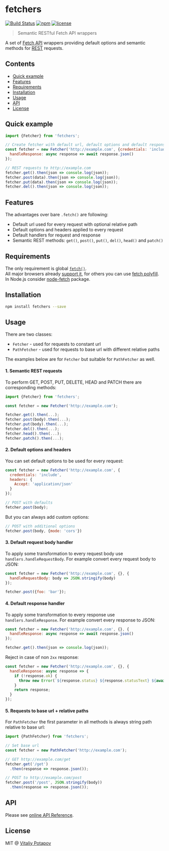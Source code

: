 # fetchers
[![Build Status](https://travis-ci.org/vitalets/fetchers.svg?branch=master)](https://travis-ci.org/vitalets/fetchers)
[![npm](https://img.shields.io/npm/v/fetchers.svg)](https://www.npmjs.com/package/fetchers)
[![license](https://img.shields.io/npm/l/fetchers.svg)](https://www.npmjs.com/package/fetchers)

> Semantic RESTful Fetch API wrappers

A set of [Fetch API] wrappers providing default options and semantic methods for [REST] requests.

## Contents
* [Quick example](#quick-example)
* [Features](#features)
* [Requirements](#requirements)
* [Installation](#installation)
* [Usage](#usage)
* [API](#api)
* [License](#license)

## Quick example
```js
import {Fetcher} from 'fetchers';

// Create fetcher with default url, default options and default response handler
const fetcher = new Fetcher('http://example.com', {credentials: 'include'}, {
  handleResponse: async response => await response.json()
});

// REST requests to http://example.com
fetcher.get().then(json => console.log(json));
fetcher.post(data).then(json => console.log(json));
fetcher.put(data).then(json => console.log(json));
fetcher.del().then(json => console.log(json));
```

## Features
The advantages over bare `.fetch()` are following:

* Default url used for every request with optional relative path
* Default options and headers applied to every request
* Default handlers for request and response
* Semantic REST methods: `get()`, `post()`, `put()`, `del()`, `head()` and `patch()`

## Requirements
The only requirement is global [`fetch()`](https://developer.mozilla.org/en-US/docs/Web/API/WindowOrWorkerGlobalScope/fetch).  
All major browsers already [support it](https://caniuse.com/#feat=fetch),
for others you can use [fetch polyfill](https://github.com/github/fetch).
In Node.js consider [node-fetch](https://www.npmjs.com/package/node-fetch) package.

## Installation
```bash
npm install fetchers --save
```

## Usage
There are two classes:

* `Fetcher` - used for requests to constant url
* `PathFetcher` - used for requests to base url with different relative paths

The examples below are for `Fetcher` but suitable for `PathFetcher` as well.

#### 1. Semantic REST requests
To perform GET, POST, PUT, DELETE, HEAD and PATCH there are corresponding methods:
```js
import {Fetcher} from 'fetchers';

const fetcher = new Fetcher('http://example.com');

fetcher.get().then(...);
fetcher.post(body).then(...);
fetcher.put(body).then(...);
fetcher.del().then(...);
fetcher.head().then(...);
fetcher.patch().then(...);
```

#### 2. Default options and headers
You can set default options to be used for every request:
```js
const fetcher = new Fetcher('http://example.com', {
  credentials: 'include',
  headers: {
    Accept: 'application/json'
  }
});

// POST with defaults
fetcher.post(body);
```
But you can always add custom options:
```js
// POST with additional options
fetcher.post(body, {mode: 'cors'})
```

#### 3. Default request body handler
To apply some transformation to every request body use `handlers.handleRequestBody`.
For example convert every request body to JSON:
```js
const fetcher = new Fetcher('http://example.com', {}, {
  handleRequestBody: body => JSON.stringify(body)
});

fetcher.post({foo: 'bar'});
```

#### 4. Default response handler
To apply some transformation to every response use `handlers.handleResponse`.
For example convert every response to JSON:
```js
const fetcher = new Fetcher('http://example.com', {}, {
  handleResponse: async response => await response.json()
});

fetcher.get().then(json => console.log(json));
```

Reject in case of non `2xx` response:
```js
const fetcher = new Fetcher('http://example.com', {}, {
  handleResponse: async response => {
    if (!response.ok) {
      throw new Error(`${response.status} ${response.statusText} ${await response.text()}`);
    }
    return response; 
  }
});
```
#### 5. Requests to base url + relative paths
For `PathFetcher` the first parameter in all methods is always string path relative to base url:
```js
import {PathFetcher} from 'fetchers';

// Set base url
const fetcher = new PathFetcher('http://example.com');

// GET http://example.com/get
fetcher.get('/get')
  .then(response => response.json());

// POST to http://example.com/post
fetcher.post('/post', JSON.stringify(body))
  .then(response => response.json());
```

## API
Please see [online API Reference](https://vitalets.github.io/fetchers/identifiers.html).

## License
MIT @ [Vitaliy Potapov](https://github.com/vitalets)

[REST]: https://en.wikipedia.org/wiki/Representational_state_transfer
[Fetch API]: https://developer.mozilla.org/en-US/docs/Web/API/Fetch_API
